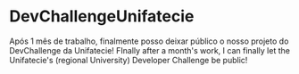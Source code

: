 # DevChallengeUnifatecie
Após 1 mês de trabalho, finalmente posso deixar público o nosso projeto do DevChallenge da Unifatecie! FInally after a month's work, I can finally let the Unifatecie's (regional University) Developer Challenge be public!
